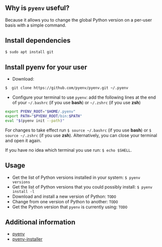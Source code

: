 Why is `pyenv` useful?
----------------------

Because it allows you to change the global Python version on a per-user basis with a simple command.

Install dependencies
--------------------
```bash
$ sudo apt install git
```

Install pyenv for your user
---------------------------
* Download:
```bash
$  git clone https://github.com/pyenv/pyenv.git ~/.pyenv
```

* Configure your terminal to use `pyenv`: add the following lines at the end of your `~/.bashrc` (if you use **bash**) or `~/.zshrc` (if you use **zsh**) 
```bash
export PYENV_ROOT="$HOME/.pyenv"                                                
export PATH="$PYENV_ROOT/bin:$PATH"                                             
eval "$(pyenv init --path)" 
```
For changes to take effect run `$ source ~/.bashrc` (if you use **bash**) or `$ source ~/.zshrc` (if you use **zsh**). Alternatively, you can close your terminal and open it again.

If you have no idea which terminal you use run: `$ echo $SHELL`.

Usage
-----
* Get the list of Python versions installed in your system: `$ pyenv versions`
* Get the list of Python versions that you could possibly install: `$ pyenv install -l`
* Download and install a new version of Python: `TODO`
* Change from one version of Python to another: `TODO`
* Get the Python version that `pyenv` is currently using: `TODO`

Additional information
----------------------
* [pyenv](https://github.com/pyenv/pyenv)
* [pyenv-installer](https://github.com/pyenv/pyenv-installer)
